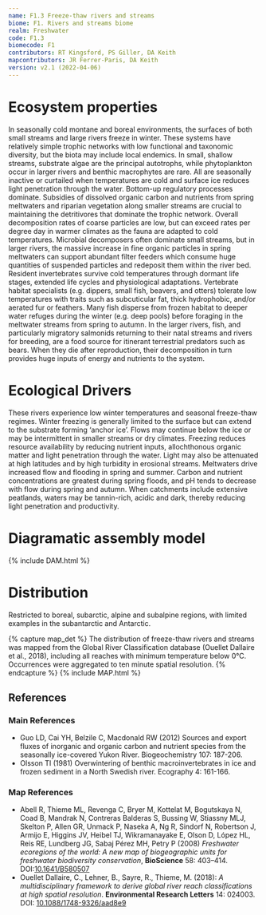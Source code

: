 ```yaml
---
name: F1.3 Freeze-thaw rivers and streams
biome: F1. Rivers and streams biome
realm: Freshwater
code: F1.3
biomecode: F1
contributors: RT Kingsford, PS Giller, DA Keith
mapcontributors: JR Ferrer-Paris, DA Keith
version: v2.1 (2022-04-06)
---
```

# Ecosystem properties

In seasonally cold montane and boreal environments, the surfaces of both small streams and large rivers freeze in winter. These systems have relatively simple trophic networks with low functional and taxonomic diversity, but the biota may include local endemics. In small, shallow streams, substrate algae are the principal autotrophs, while phytoplankton occur in larger rivers and benthic macrophytes are rare. All are seasonally inactive or curtailed when temperatures are cold and surface ice reduces light penetration through the water. Bottom-up regulatory processes dominate. Subsidies of dissolved organic carbon and nutrients from spring meltwaters and riparian vegetation along smaller streams are crucial to maintaining the detritivores that dominate the trophic network. Overall decomposition rates of coarse particles are low, but can exceed rates per degree day in warmer climates as the fauna are adapted to cold temperatures. Microbial decomposers often dominate small streams, but in larger rivers, the massive increase in fine organic particles in spring meltwaters can support abundant filter feeders which consume huge quantities of suspended particles and redeposit them within the river bed. Resident invertebrates survive cold temperatures through dormant life stages, extended life cycles and physiological adaptations. Vertebrate habitat specialists (e.g. dippers, small fish, beavers, and otters) tolerate low temperatures with traits such as subcuticular fat, thick hydrophobic, and/or aerated fur or feathers. Many fish disperse from frozen habitat to deeper water refuges during the winter (e.g. deep pools) before foraging in the meltwater streams from spring to autumn. In the larger rivers, fish, and particularly migratory salmonids returning to their natal streams and rivers for breeding, are a food source for itinerant terrestrial predators such as bears. When they die after reproduction, their decomposition in turn provides huge inputs of energy and nutrients to the system.

# Ecological Drivers

These rivers experience low winter temperatures and seasonal freeze-thaw regimes. Winter freezing is generally limited to the surface but can extend to the substrate forming ‘anchor ice’. Flows may continue below the ice or may be intermittent in smaller streams or dry climates. Freezing reduces resource availability by reducing nutrient inputs, allochthonous organic matter and light penetration through the water. Light may also be attenuated at high latitudes and by high turbidity in erosional streams. Meltwaters drive increased flow and flooding in spring and summer. Carbon and nutrient concentrations are greatest during spring floods, and pH tends to decrease with flow during spring and autumn. When catchments include extensive peatlands, waters may be tannin-rich, acidic and dark, thereby reducing light penetration and productivity.

# Diagramatic assembly model

{% include DAM.html %}

# Distribution

Restricted to boreal, subarctic, alpine and subalpine regions, with limited examples in the subantarctic and Antarctic.

{% capture map_det %}
The distribution of freeze-thaw rivers and streams was mapped from the Global River Classification database (Ouellet Dallaire et al., 2018), including all reaches with minimum temperature below 0°C. Occurrences were aggregated to ten minute spatial resolution.
{% endcapture %}
{% include MAP.html %}

## References
### Main References
* Guo LD, Cai YH, Belzile C, Macdonald RW (2012) Sources and export fluxes of inorganic and organic carbon and nutrient species from the seasonally ice-covered Yukon River. Biogeochemistry 107: 187-206.
* Olsson TI (1981) Overwintering of benthic macroinvertebrates in ice and frozen sediment in a North Swedish river. Ecography 4: 161-166.
### Map References
* Abell R, Thieme ML, Revenga C, Bryer M, Kottelat M, Bogutskaya N, Coad B, Mandrak N, Contreras Balderas S, Bussing W, Stiassny MLJ, Skelton P, Allen GR, Unmack P, Naseka A, Ng R, Sindorf N, Robertson J, Armijo E, Higgins JV, Heibel TJ, Wikramanayake E, Olson D, López HL, Reis RE, Lundberg JG, Sabaj Pérez MH, Petry P (2008) *Freshwater ecoregions of the world: A new map of biogeographic units for freshwater biodiversity conservation*, **BioScience** 58: 403–414. DOI:[10.1641/B580507](https://doi.org/10.1641/B580507)
* Ouellet Dallaire, C., Lehner, B., Sayre, R., Thieme, M. (2018): *A multidisciplinary framework to derive global river reach classifications at high spatial resolution*. **Environmental Research Letters** 14: 024003. DOI: [10.1088/1748-9326/aad8e9](https://doi.org/10.1088/1748-9326/aad8e9)

